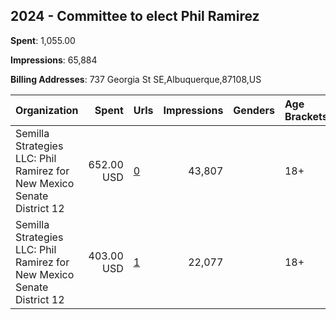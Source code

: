 ## 2024 - Committee to elect Phil Ramirez 
**Spent**: 1,055.00

**Impressions**: 65,884

**Billing Addresses**: 737 Georgia St SE,Albuquerque,87108,US

|Organization|Spent|Urls|Impressions|Genders|Age Brackets|Country Codes|
|:---|---:|:---|---:|:---|:---|:---|
|Semilla Strategies LLC: Phil Ramirez for New Mexico Senate District 12|652.00 USD|[0](https://www.snap.com/political-ads/asset/3c84b813e58325c8e0fae44bc151777acd84b6bd2baa76bb210935de9cb14ef0?mediaType=mp4)|43,807||18+|united states|
|Semilla Strategies LLC: Phil Ramirez for New Mexico Senate District 12|403.00 USD|[1](https://www.snap.com/political-ads/asset/2a0e8ed84df39d286fa6720ef3dad109e207bb2276846040ec515c2fa406630c?mediaType=mp4)|22,077||18+|united states|
